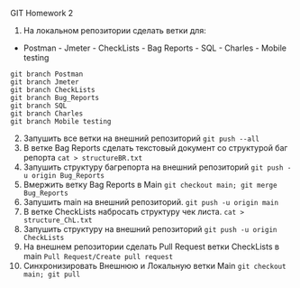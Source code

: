 GIT Homework 2

1. На локальном репозитории сделать ветки для:  
- Postman - Jmeter - CheckLists - Bag Reports - SQL - Charles - Mobile testing  
```
git branch Postman 
git branch Jmeter 
git branch CheckLists 
git branch Bug_Reports
git branch SQL
git branch Charles
git branch Mobile testing
``` 
2. Запушить все ветки на внешний репозиторий  ```git push --all```
3. В ветке Bag Reports сделать текстовый документ со структурой баг репорта  ```cat > structureBR.txt```
4. Запушить структуру багрепорта на внешний репозиторий  ```git push -u origin Bug_Reports```
5. Вмержить ветку Bag Reports в Main  ```git checkout main; git merge Bug_Reports```
6. Запушить main на внешний репозиторий.  ```git push -u origin main```
7. В ветке CheckLists набросать структуру чек листа.  ```cat > structure_ChL.txt```
8. Запушить структуру на внешний репозиторий  ```git push -u origin CheckLists```
9. На внешнем репозитории сделать Pull Request ветки CheckLists в main  ```Pull Request/Create pull request```
10. Синхронизировать Внешнюю и Локальную ветки Main ```git checkout main; git pull```
